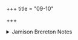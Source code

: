 +++
title = "09-10"

+++

<details><summary>Jamison Brereton Notes</summary>

The unity of this pragātha is required by the fact that the rel. cl. of 10ab must depend on the imperatival cl. of 9d, with initial yé (10a) picking up the last word of 9, ebhyaḥ ‘from those’.
</details>
